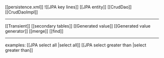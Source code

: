 [[persistence.xml]]
![[JPA key lines]]
[[JPA entity]]
[[CrudDao]]
[[CrudDaoImpl]]
***
[[Transient]]
[[secondary tables]]
[[Generated value]]
[[Generated value generator]]
[[merge]]
[[find]]
***
examples:
[[JPA select all |select all]]
[[JPA select greater than |select greater than]]